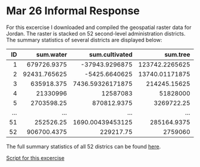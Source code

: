 # Mar 26 Informal Response

For this excercise I downloaded and compiled the geospatial raster data for Jordan. The raster is stacked on 52 second-level administration districts. The summary statistics of several districts are displayed below: 

|ID|sum.water|sum.cultivated|sum.tree|sum.shrub|sum.herb|sum.sparse_veg|sum.aqua_veg|sum.artificial|sum.bare|sum.coastline|sum.road|sum.intersection|sum.reserve|sum.topo|sum.slope|sum.ntl|sum.pop20|mean.water|mean.cultivated|mean.tree|mean.shrub|mean.herb|mean.sparse_veg|mean.aqua_veg|mean.artificial|mean.bare|mean.coastline|mean.road|mean.intersection|mean.reserve|mean.topo|mean.slope|mean.ntl|mean.pop20|
|-:|-:|-:|-:|-:|-:|-:|-:|-:|-:|-:|-:|-:|-:|-:|-:|-:|-:|-:|-:|-:|-:|-:|-:|-:|-:|-:|-:|-:|-:|-:|-:|-:|-:|-:|
|1|679726.9375|-37943.9296875|123742.2265625|1173158|1856156.5|125708.7890625|3903620.75|81538.625|167961.875|3948423.75|25916.6484375|93419.078125|2059266|40397040|415986.21875|301959.65625|178169.03125|15.2187347412109|-0.849544942378998|2.77052450180054|26.2664012908936|41.5583839416504|2.8145546913147|87.4000473022461|1.82560765743256|3.76057958602905|88.4031677246094|0.580260336399078|2.09160470962524|46.105899810791|904.468811035156|9.31371593475342|6.76072025299072|3.98911237716675|
|2|92431.765625|-5425.6640625|13740.01171875|168408.40625|532834.8125|18928.279296875|1024249.75|69028.5703125|49927.67578125|1005303.25|9203.046875|30747.06640625|479776.125|7245589.5|153373.359375|21520.43359375|14231.61328125|7.78123188018799|-0.456751525402069|1.15668261051178|14.1772136688232|44.8559150695801|1.59344935417175|86.2249526977539|5.81106853485107|4.20308780670166|84.6299743652344|0.774744927883148|2.58839654922485|40.3892478942871|609.959289550781|12.9115104675293|1.8116660118103|1.19806742668152|
|3|635918.375|7436.59326171875|214245.15625|87985.5078125|568381.4375|37367.82421875|2737731.5|10271.8359375|42454.78515625|3389220.25|8530.125|24236.21875|2195654.5|26847208|212648.546875|952856.125|1027960.8125|20.0620250701904|0.234610483050346|6.75903034210205|2.77577662467957|17.9313621520996|1.1788843870163|86.3702621459961|0.324057042598724|1.33936834335327|106.923500061035|0.269109338521957|0.764606952667236|69.2687530517578|846.978759765625|6.70866012573242|30.06081199646|32.4302253723145|
|4|21330996|12587083|51828000|43823848|26317780|7897307|65079440|18759998|-6335014|124755784|5559978.5|12875391|91806688|519829984|1086544.625|385142.21875|46122.51953125|29.8160591125488|17.5939846038818|72.4441909790039|61.2561378479004|36.786491394043|11.0387048721313|90.966796875|26.2223682403564|-8.85496139526367|174.381256103516|7.77163171768188|17.996976852417|128.325637817383|726.608459472656|1.51875138282776|0.538344442844391|0.0644691810011864|
|5|2703598.25|870812.9375|3269722.25|2610496|2274237.75|1029944.5|7847979.5|1418280.625|-859366.3125|11776213|237230.515625|1175090.625|8644696|58776232|116775.59375|164475.578125|22360.484375|33.8918991088867|10.9163789749146|40.9887428283691|32.724781036377|28.50950050354|12.9112281799316|98.3810806274414|17.7793502807617|-10.7728853225708|147.624816894531|2.97388577461243|14.7307577133179|108.368598937988|736.809936523438|1.46388113498688|2.06184101104736|0.280307650566101|
|…|…|…|…|…|…|…|…|…|…|…|…|…|…|…|…|…|…|…|…|…|…|…|…|…|…|…|…|…|…|…|…|…|…|…|
|51|252526.25|1690.00439453125|285164.9375|245268.234375|344445.75|8728.181640625|1814475.75|45530.984375|5969.771484375|2046425.875|13705.4677734375|41836.36328125|1251393.125|12030597|142785.515625|103288.890625|108532.34375|13.9515428543091|0.0933691784739494|15.7547616958618|13.5505523681641|19.0299015045166|0.482213646173477|100.245956420898|2.51549077033997|0.329817295074463|113.06071472168|0.757198214530945|2.31137084960938|69.136833190918|664.665100097656|7.88859844207764|5.70649337768555|5.99618291854858|
|52|906700.4375|229217.75|2759060|1992459.875|1724501.625|214764.609375|7280673.5|265774.59375|-110534.015625|10759974|172058.140625|307424.71875|7254270|50151720|204734.96875|648894.125|766399.4375|11.3619184494019|2.87234163284302|34.5739479064941|24.9676361083984|21.6098346710205|2.69122838973999|91.2345657348633|3.33043766021729|-1.38510847091675|134.833892822266|2.15607094764709|3.85235786437988|90.9037017822266|628.454284667969|2.56554627418518|8.13133144378662|9.60379791259766|

The full summary statistics of all 52 districs can be found [here](full_sum.md). 

[Script for this excercise](20210326.R)
